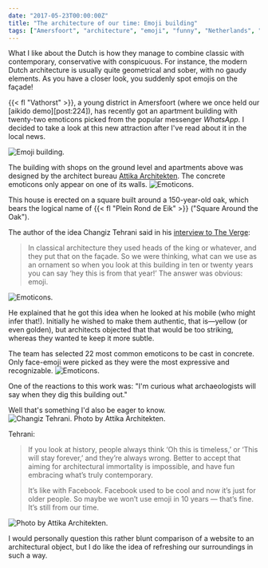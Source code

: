 ```yaml
---
date: "2017-05-23T00:00:00Z"
title: "The architecture of our time: Emoji building"
tags: ["Amersfoort", "architecture", "emoji", "funny", "Netherlands", "Vathorst"]
---
```


What I like about the Dutch is how they manage to combine classic with contemporary, conservative with conspicuous. For instance, the modern Dutch architecture is usually quite geometrical and sober, with no gaudy elements. As you have a closer look, you suddenly spot emojis on the façade!

{{< fl "Vathorst" >}}, a young district in Amersfoort (where we once held our [aikido demo][post:224]), has recently got an apartment building with twenty-two emoticons picked from the popular messenger *WhatsApp*. I decided to take a look at this new attraction after I've read about it in the local news.

<!--more-->

<!-- ![](img:3.bp.blogspot.com/-ZI7EXGMDF_g/WQ9rt9ZppyI/AAAAAAAAp6k/9qYkJoUlTbgiHYZeHZH7I2OmZUyEEFfOwCPcB/s1600/dsc05178.picasaweb.jpg) -->

![](img:3.bp.blogspot.com/-4dWDKauaZ9w/WQ9rtxvqnCI/AAAAAAAAp6k/fYOJTXdKz8wp-pkMapkJmduGTb71QhdcgCPcB/s1600/dsc05177.picasaweb.jpg:a "Emoji building.")

The building with shops on the ground level and apartments above was designed by the architect bureau [Attika Architekten](http://www.attika.nl/projecten/plein-rond-de-eik). The concrete emoticons only appear on one of its walls.
![](img:3.bp.blogspot.com/-ZI7EXGMDF_g/WQ9rt9ZppyI/AAAAAAAAp6k/9qYkJoUlTbgiHYZeHZH7I2OmZUyEEFfOwCPcB/s1600/dsc05178.picasaweb.jpg:a "Emoticons.")

This house is erected on a square built around a 150-year-old oak, which bears the logical name of {{< fl "Plein Rond de Eik" >}} ("Square Around the Oak").

The author of the idea Changiz Tehrani said in his [interview to The Verge](https://www.theverge.com/tldr/2017/4/24/15405402/emoji-emoticon-architecture-facade-netherlands):

> In classical architecture they used heads of the king or whatever, and they put that on the façade. So we were thinking, what can we use as an ornament so when you look at this building in ten or twenty years you can say ‘hey this is from that year!’ The answer was obvious: emoji.

![](img:3.bp.blogspot.com/-s6CE_EK29tY/WQ9rtz3RF0I/AAAAAAAAp6k/u3o6BDMjZ1g40kEF1zxRZv2mSkO9CkgWwCPcB/s1600/dsc05179.picasaweb.jpg:a "Emoticons.")

He explained that he got this idea when he looked at his mobile (who might infer that!). Initially he wished to make them authentic, that is—yellow (or even golden), but architects objected that that would be too striking, whereas they wanted te keep it more subtle.

The team has selected 22 most common emoticons to be cast in concrete. Only face-emoji were picked as they were the most expressive and recognizable.
![](img:3.bp.blogspot.com/-7JT36cM95JI/WQ9rt__ScYI/AAAAAAAAp6k/DDDdJGZfdBEFOLtlBornTKquhZx2UHnMQCPcB/s1600/dsc05180.picasaweb.jpg:a "Emoticons.")

One of the reactions to this work was: "I'm curious what archaeologists will say when they dig this building out."

Well that's something I'd also be eager to know.
![](img:4.bp.blogspot.com/-H6W_2vbao6g/WQ9s9-6dI1I/AAAAAAAAp6w/oRKgK2FvnMQOmyMvPT3PIrITHkvb6d0nwCPcB/s1600/attika-vathorst-emojigebouw.picasaweb.jpg:a "Changiz Tehrani. Photo by Attika Architekten.")

Tehrani:

> If you look at history, people always think ‘Oh this is timeless,’ or ‘This will stay forever,’ and they’re always wrong. Better to accept that aiming for architectural immortality is impossible, and have fun embracing what’s truly contemporary.
>
> It’s like with Facebook. Facebook used to be cool and now it’s just for older people. So maybe we won’t use emoji in 10 years — that’s fine. It’s still from our time.

![](img:1.bp.blogspot.com/-s0N-dM2P6Po/WQ9tbo942gI/AAAAAAAAp7A/y40lqz9irvMN4S9RaP9IeZgBUWo-VxzvACPcB/s1600/attika-vathorst-emojigebouw-2.picasaweb.jpg:a "Photo by Attika Architekten.")

I would personally question this rather blunt comparison of a website to an architectural object, but I do like the idea of refreshing our surroundings in such a way.
